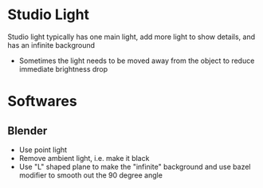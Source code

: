 # Studio Light

Studio light typically has one main light, add more light to show details, and
has an infinite background

- Sometimes the light needs to be moved away from the object to reduce immediate
  brightness drop

# Softwares

## Blender

- Use point light
- Remove ambient light, i.e. make it black
- Use "L" shaped plane to make the "infinite" background and use bazel
  modifier to smooth out the 90 degree angle

